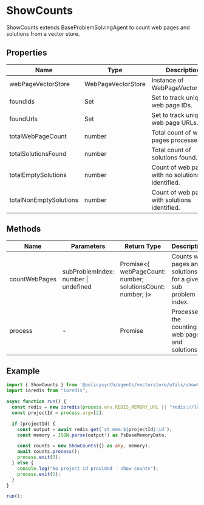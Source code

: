 # ShowCounts

ShowCounts extends BaseProblemSolvingAgent to count web pages and solutions from a vector store.

## Properties

| Name                   | Type                  | Description                                       |
|------------------------|-----------------------|---------------------------------------------------|
| webPageVectorStore     | WebPageVectorStore    | Instance of WebPageVectorStore.                   |
| foundIds               | Set<string>           | Set to track unique web page IDs.                 |
| foundUrls              | Set<string>           | Set to track unique web page URLs.                |
| totalWebPageCount      | number                | Total count of web pages processed.               |
| totalSolutionsFound    | number                | Total count of solutions found.                   |
| totalEmptySolutions    | number                | Count of web pages with no solutions identified.  |
| totalNonEmptySolutions | number                | Count of web pages with solutions identified.     |

## Methods

| Name            | Parameters                        | Return Type                  | Description                                           |
|-----------------|-----------------------------------|------------------------------|-------------------------------------------------------|
| countWebPages   | subProblemIndex: number \| undefined | Promise<{ webPageCount: number; solutionsCount: number; }> | Counts web pages and solutions for a given sub problem index. |
| process         | -                                 | Promise<void>                | Processes the counting of web pages and solutions.    |

## Example

```typescript
import { ShowCounts } from '@policysynth/agents/vectorstore/utils/showCounts.js';
import ioredis from "ioredis";

async function run() {
  const redis = new ioredis(process.env.REDIS_MEMORY_URL || "redis://localhost:6379");
  const projectId = process.argv[2];

  if (projectId) {
    const output = await redis.get(`st_mem:${projectId}:id`);
    const memory = JSON.parse(output!) as PsBaseMemoryData;

    const counts = new ShowCounts({} as any, memory);
    await counts.process();
    process.exit(0);
  } else {
    console.log("No project id provided - show counts");
    process.exit(1);
  }
}

run();
```